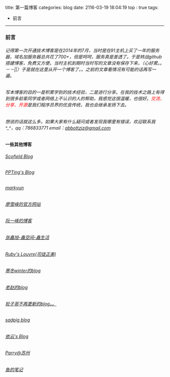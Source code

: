 title: 第一篇博客
categories: blog
date: 2116-03-19 18:04:19
top : true
tags: 
- 前言
---
### 前言  

######   记得第一次开通技术博客是在2014年的7月，当时是在91主机上买了一年的服务器，域名加服务器总共花了700+，但是呵呵，服务真是差透了。于是转战github搭建博客，免费又方便。当时主机到期时当时写的文章没有保存下来，（心好累。。－－||）于是就在这里从开一个博客了。。之前的文章看情况有可能的话再写一遍。

######   写本博客的目的一是积累学到的技术经验，二是进行分享。在我的技术之路上有得到很多前辈同学或者网络上不认识的人的帮助，我感觉这很温暖，也很好。<font style="color:red">交流、分享、开源</font>是我们程序员界的优良传统，我也会继承发扬下去。  

######   想说的话就这么多。如果大家有什么疑问或者发现我哪里有错误，欢迎联系我^_^，qq：786833771     email：abbottzjz@gmail.com 
 
####  一些其他博客 
######  [Scofield Blog](http://scofieldwyq.github.io/) 
######  [PPTing's Blog](http://ppting.me/) 
######  [markyun](http://markyun.github.io/)
######  [廖雪峰的官方网站](http://www.liaoxuefeng.com/)
######  [阮一峰的博客](http://www.ruanyifeng.com/blog/)
######  [张鑫旭-鑫空间-鑫生活](http://www.zhangxinxu.com/)
######  [Ruby's Louvre(司徒正美)](http://www.cnblogs.com/rubylouvre)
######  [寒冬winter的blog](http://www.cnblogs.com/winter-cn/)
######  [老赵的blog](http://blog.zhaojie.me/)
######  [轮子哥不再更新的blog。。](http://www.cppblog.com/vczh)
######  [sadpig blog](http://www.sadpig1993.com)
######  [依云's Blog](http://blog.lilydjwg.me/)
######  [Parry@苏州](http://www.cnblogs.com/parry/p/issues_about_build_hybrid_app_with_ionic.html)
######  [鱼的笔记](https://www.diefishfish.com/)